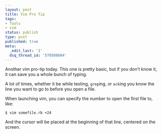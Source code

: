 ```yaml
---
layout: post
title: Vim Pro Tip
tags:
- Tools
- vim
status: publish
type: post
published: true
meta:
  _edit_last: '1'
  dsq_thread_id: '570508604'
---
```

Another vim pro-tip today. This one is pretty basic, but if you don't know it, it can save you a whole bunch of typing.

A lot of times, whether it be while testing, <code>grep</code>ing, or <code>ack</code>ing   you know the line you want to go to before you open a file.

When launching vim, you can specify the number to open the first file to, like:
<div>
<pre><code>$ vim somefile.rb +24</code></pre>
</div>
And the cursor will be placed at the beginning of that line, centered on the screen.
